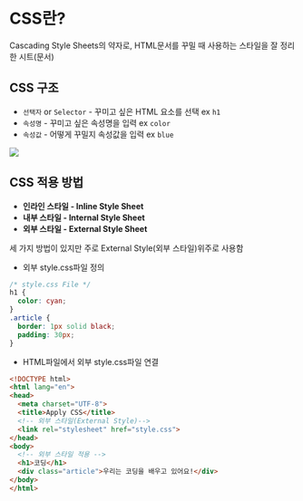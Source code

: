 # CSS란?

Cascading Style Sheets의 약자로, HTML문서를 꾸밀 때 사용하는 스타일을 잘 정리한 시트(문서)

## CSS 구조
- `선택자` or `Selector` - 꾸미고 싶은 HTML 요소를 선택 ex `h1`
- `속성명` - 꾸미고 싶은 속성명을 입력 ex `color`
- `속성값` - 어떻게 꾸밀지 속성값을 입력 ex `blue`
<img src="https://gymcoding.notion.site/image/https%3A%2F%2Fs3-us-west-2.amazonaws.com%2Fsecure.notion-static.com%2Fd817a499-8e89-4df0-8a65-512630794444%2FHTML_CSS.001.jpeg?table=block&id=32e03c9c-b6df-4206-ad4d-1f48c40a9733&spaceId=34c3bb9a-fd4a-4827-a490-5a2912b6a1ed&width=1530&userId=&cache=v2">

## CSS 적용 방법

- **인라인 스타일 - Inline Style Sheet**
- **내부 스타일 - Internal Style Sheet**
- **외부 스타일 - External Style Sheet**

세 가지 방법이 있지만 주로 External Style(외부 스타일)위주로 사용함

- 외부 style.css파일 정의
```css
/* style.css File */
h1 {
  color: cyan;
}
.article {
  border: 1px solid black;
  padding: 30px;
}
```
- HTML파일에서 외부 style.css파일 연결
```html
<!DOCTYPE html>
<html lang="en">
<head>
  <meta charset="UTF-8">
  <title>Apply CSS</title>
  <!-- 외부 스타일(External Style)-->
  <link rel="stylesheet" href="style.css">
</head>
<body>
  <!-- 외부 스타일 적용 -->
  <h1>코딩</h1>
  <div class="article">우리는 코딩을 배우고 있어요!</div>
</body>
</html>
```
